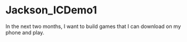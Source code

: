 # Jackson_ICDemo1

In the next two months, I want to build games that I can download on my phone and play. 